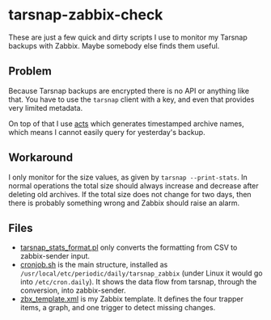 # tarsnap-zabbix-check

These are just a few quick and dirty scripts I use to monitor my Tarsnap backups with Zabbix. Maybe somebody else finds them useful.

## Problem

Because Tarsnap backups are encrypted there is no API or anything like that.
You have to use the `tarsnap` client with a key, and even that provides very limited metadata.

On top of that I use [acts](https://github.com/alexjurkiewicz/acts) which generates timestamped archive names, which means I cannot easily query for yesterday's backup.

## Workaround

I only monitor for the size values, as given by `tarsnap --print-stats`. In normal operations the total size should always increase and decrease after deleting old archives. If the total size does not change for two days, then there is probably something wrong and Zabbix should raise an alarm.

## Files

* [tarsnap_stats_format.pl](tarsnap_stats_format.pl) only converts the formatting from CSV to zabbix-sender input.
* [cronjob.sh](cronjob.sh) is the main structure, installed as `/usr/local/etc/periodic/daily/tarsnap_zabbix` (under Linux it would go into `/etc/cron.daily`). It shows the data flow from tarsnap, through the conversion, into zabbix-sender.
* [zbx_template.xml](zbx_template.xml) is my Zabbix template. It defines the four trapper items, a graph, and one trigger to detect missing changes.
